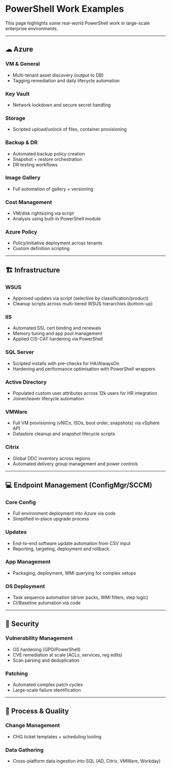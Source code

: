 # PowerShell Work Examples

This page highlights some real-world PowerShell work in large-scale enterprise environments.

---

## ☁ Azure

### VM & General
- Multi-tenant asset discovery (output to DB)
- Tagging remediation and daily lifecycle automation

### Key Vault
- Network lockdown and secure secret handling

### Storage
- Scripted upload/unlock of files, container provisioning

### Backup & DR
- Automated backup policy creation
- Snapshot + restore orchestration
- DR testing workflows

### Image Gallery
- Full automation of gallery + versioning

### Cost Management
- VM/disk rightsizing via script
- Analysis using built-in PowerShell module

### Azure Policy
- Policy/initiative deployment across tenants
- Custom definition scripting



---

## 🏗 Infrastructure

### WSUS
- Approved updates via script (selective by classification/product)
- Cleanup scripts across multi-tiered WSUS hierarchies (bottom-up)

### IIS
- Automated SSL cert binding and renewals
- Memory tuning and app pool management
- Applied CIS-CAT hardening via PowerShell

### SQL Server
- Scripted installs with pre-checks for HA/AlwaysOn
- Hardening and performance optimisation with PowerShell wrappers

### Active Directory
- Populated custom user attributes across 12k users for HR integration
- Joiner/leaver lifecycle automation

### VMWare
- Full VM provisioning (vNICs, ISOs, boot order, snapshots) via vSphere API
- Datastore cleanup and snapshot lifecycle scripts

### Citrix
- Global DDC inventory across regions
- Automated delivery group management and power controls

---

## 💻 Endpoint Management (ConfigMgr/SCCM)

### Core Config
- Full environment deployment into Azure via code
- Simplified in-place upgrade process

### Updates
- End-to-end software update automation from CSV input
- Reporting, targeting, deployment and rollback

### App Management
- Packaging, deployment, WMI querying for complex setups

### OS Deployment
- Task sequence automation (driver packs, WMI filters, step logic)
- CI/Baseline automation via code

---



## 🔐 Security

### Vulnerability Management
- OS hardening (GPO/PowerShell)
- CVE remediation at scale (ACLs, services, reg edits)
- Scan parsing and deduplication

### Patching
- Automated complex patch cycles
- Large-scale failure identification

---

## 🧠 Process & Quality

### Change Management
- CHG ticket templates + scheduling tooling

### Data Gathering
- Cross-platform data ingestion into SQL (AD, Citrix, VMWare, Workday)
